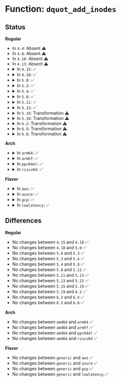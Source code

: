 # Function: <code>dquot_add_inodes</code>

## Status
<b>Regular</b>
<ul>
<li>
In <code>4.4</code>: Absent ⚠️
</li>
<li>
In <code>4.8</code>: Absent ⚠️
</li>
<li>
In <code>4.10</code>: Absent ⚠️
</li>
<li>
In <code>4.13</code>: Absent ⚠️
</li>
<li>
<details>
<summary>In <code>4.15</code>: ✅</summary>

```c
int dquot_add_inodes(struct dquot *dquot, qsize_t inodes, struct dquot_warn *warn);
```

**Collision:** Unique Static

**Inline:** No

**Transformation:** False

**Instances:**

```
In fs/quota/dquot.c (ffffffff812e3f30)
Location: fs/quota/dquot.c:1258
Inline: False
Direct callers:
  - fs/quota/dquot.c:__dquot_transfer
  - fs/quota/dquot.c:dquot_alloc_inode
```
**Symbols:**

```
ffffffff812e3f30-ffffffff812e40a3: dquot_add_inodes (STB_LOCAL)
```
</details>
</li>
<li>
<details>
<summary>In <code>4.18</code>: ✅</summary>

```c
int dquot_add_inodes(struct dquot *dquot, qsize_t inodes, struct dquot_warn *warn);
```

**Collision:** Unique Static

**Inline:** No

**Transformation:** False

**Instances:**

```
In fs/quota/dquot.c (ffffffff81310770)
Location: fs/quota/dquot.c:1255
Inline: False
Direct callers:
  - fs/quota/dquot.c:__dquot_transfer
  - fs/quota/dquot.c:dquot_alloc_inode
```
**Symbols:**

```
ffffffff81310770-ffffffff813108e0: dquot_add_inodes (STB_LOCAL)
```
</details>
</li>
<li>
<details>
<summary>In <code>5.0</code>: ✅</summary>

```c
int dquot_add_inodes(struct dquot *dquot, qsize_t inodes, struct dquot_warn *warn);
```

**Collision:** Unique Static

**Inline:** No

**Transformation:** False

**Instances:**

```
In fs/quota/dquot.c (ffffffff81327990)
Location: fs/quota/dquot.c:1255
Inline: False
Direct callers:
  - fs/quota/dquot.c:__dquot_transfer
  - fs/quota/dquot.c:dquot_alloc_inode
```
**Symbols:**

```
ffffffff81327990-ffffffff81327b00: dquot_add_inodes (STB_LOCAL)
```
</details>
</li>
<li>
<details>
<summary>In <code>5.3</code>: ✅</summary>

```c
int dquot_add_inodes(struct dquot *dquot, qsize_t inodes, struct dquot_warn *warn);
```

**Collision:** Unique Static

**Inline:** No

**Transformation:** False

**Instances:**

```
In fs/quota/dquot.c (ffffffff8134f4d0)
Location: fs/quota/dquot.c:1265
Inline: False
Direct callers:
  - fs/quota/dquot.c:__dquot_transfer
  - fs/quota/dquot.c:dquot_alloc_inode
```
**Symbols:**

```
ffffffff8134f4d0-ffffffff8134f650: dquot_add_inodes (STB_LOCAL)
```
</details>
</li>
<li>
<details>
<summary>In <code>5.4</code>: ✅</summary>

```c
int dquot_add_inodes(struct dquot *dquot, qsize_t inodes, struct dquot_warn *warn);
```

**Collision:** Unique Static

**Inline:** No

**Transformation:** False

**Instances:**

```
In fs/quota/dquot.c (ffffffff813677e0)
Location: fs/quota/dquot.c:1267
Inline: False
Direct callers:
  - fs/quota/dquot.c:__dquot_transfer
  - fs/quota/dquot.c:dquot_alloc_inode
```
**Symbols:**

```
ffffffff813677e0-ffffffff81367960: dquot_add_inodes (STB_LOCAL)
```
</details>
</li>
<li>
<details>
<summary>In <code>5.8</code>: ✅</summary>

```c
int dquot_add_inodes(struct dquot *dquot, qsize_t inodes, struct dquot_warn *warn);
```

**Collision:** Unique Static

**Inline:** No

**Transformation:** False

**Instances:**

```
In fs/quota/dquot.c (ffffffff813b0060)
Location: fs/quota/dquot.c:1265
Inline: False
Direct callers:
  - fs/quota/dquot.c:__dquot_transfer
```
**Symbols:**

```
ffffffff813b0060-ffffffff813b0249: dquot_add_inodes (STB_LOCAL)
```
</details>
</li>
<li>
<details>
<summary>In <code>5.11</code>: ✅</summary>

```c
int dquot_add_inodes(struct dquot *dquot, qsize_t inodes, struct dquot_warn *warn);
```

**Collision:** Unique Static

**Inline:** No

**Transformation:** False

**Instances:**

```
In fs/quota/dquot.c (ffffffff813c1660)
Location: fs/quota/dquot.c:1266
Inline: False
Direct callers:
  - fs/quota/dquot.c:__dquot_transfer
```
**Symbols:**

```
ffffffff813c1660-ffffffff813c1849: dquot_add_inodes (STB_LOCAL)
```
</details>
</li>
<li>
<details>
<summary>In <code>5.13</code>: ✅</summary>

```c
int dquot_add_inodes(struct dquot *dquot, qsize_t inodes, struct dquot_warn *warn);
```

**Collision:** Unique Static

**Inline:** No

**Transformation:** False

**Instances:**

```
In fs/quota/dquot.c (ffffffff813c7df0)
Location: fs/quota/dquot.c:1264
Inline: False
Direct callers:
  - fs/quota/dquot.c:__dquot_transfer
```
**Symbols:**

```
ffffffff813c7df0-ffffffff813c7fd9: dquot_add_inodes (STB_LOCAL)
```
</details>
</li>
<li>
<details>
<summary>In <code>5.15</code>: Transformation ⚠️</summary>

```c
int dquot_add_inodes(struct dquot *dquot, qsize_t inodes, struct dquot_warn *warn);
```

**Collision:** Unique Static

**Inline:** No

**Transformation:** True

**Instances:**

```
In fs/quota/dquot.c (0)
Location: fs/quota/dquot.c:1269
Inline: False
Direct callers:
  - fs/quota/dquot.c:__dquot_transfer
```
**Symbols:**

```
ffffffff81418430-ffffffff8141868b: dquot_add_inodes (STB_LOCAL)
ffffffff81cc7cf9-ffffffff81cc7d18: dquot_add_inodes.cold (STB_LOCAL)
```
</details>
</li>
<li>
<details>
<summary>In <code>5.19</code>: Transformation ⚠️</summary>

```c
int dquot_add_inodes(struct dquot *dquot, qsize_t inodes, struct dquot_warn *warn);
```

**Collision:** Unique Static

**Inline:** No

**Transformation:** True

**Instances:**

```
In fs/quota/dquot.c (0)
Location: fs/quota/dquot.c:1279
Inline: False
Direct callers:
  - fs/quota/dquot.c:__dquot_transfer
  - fs/quota/dquot.c:dquot_alloc_inode
```
**Symbols:**

```
ffffffff81492c80-ffffffff81492ec6: dquot_add_inodes (STB_LOCAL)
ffffffff81e7aa58-ffffffff81e7aa77: dquot_add_inodes.cold (STB_LOCAL)
```
</details>
</li>
<li>
<details>
<summary>In <code>6.2</code>: Transformation ⚠️</summary>

```c
int dquot_add_inodes(struct dquot *dquot, qsize_t inodes, struct dquot_warn *warn);
```

**Collision:** Unique Static

**Inline:** No

**Transformation:** True

**Instances:**

```
In fs/quota/dquot.c (0)
Location: fs/quota/dquot.c:1279
Inline: False
Direct callers:
  - fs/quota/dquot.c:__dquot_transfer
  - fs/quota/dquot.c:dquot_alloc_inode
```
**Symbols:**

```
ffffffff81526920-ffffffff81526b66: dquot_add_inodes (STB_LOCAL)
ffffffff8206b96c-ffffffff8206b98b: dquot_add_inodes.cold (STB_LOCAL)
```
</details>
</li>
<li>
<details>
<summary>In <code>6.5</code>: Transformation ⚠️</summary>

```c
int dquot_add_inodes(struct dquot *dquot, qsize_t inodes, struct dquot_warn *warn);
```

**Collision:** Unique Static

**Inline:** No

**Transformation:** True

**Instances:**

```
In fs/quota/dquot.c (0)
Location: fs/quota/dquot.c:1337
Inline: False
Direct callers:
  - fs/quota/dquot.c:__dquot_transfer
  - fs/quota/dquot.c:dquot_alloc_inode
```
**Symbols:**

```
ffffffff8155edf0-ffffffff8155f02e: dquot_add_inodes (STB_LOCAL)
ffffffff820eb820-ffffffff820eb839: dquot_add_inodes.cold (STB_LOCAL)
```
</details>
</li>
<li>
<details>
<summary>In <code>6.8</code>: Transformation ⚠️</summary>

```c
int dquot_add_inodes(struct dquot *dquot, qsize_t inodes, struct dquot_warn *warn);
```

**Collision:** Unique Static

**Inline:** No

**Transformation:** True

**Instances:**

```
In fs/quota/dquot.c (0)
Location: fs/quota/dquot.c:1291
Inline: False
Direct callers:
  - fs/quota/dquot.c:__dquot_transfer
  - fs/quota/dquot.c:dquot_alloc_inode
```
**Symbols:**

```
ffffffff815954e0-ffffffff8159571e: dquot_add_inodes (STB_LOCAL)
ffffffff821c8a4a-ffffffff821c8a63: dquot_add_inodes.cold (STB_LOCAL)
```
</details>
</li>
</ul>
<b>Arch</b>
<ul>
<li>
<details>
<summary>In <code>arm64</code>: ✅</summary>

```c
int dquot_add_inodes(struct dquot *dquot, qsize_t inodes, struct dquot_warn *warn);
```

**Collision:** Unique Static

**Inline:** No

**Transformation:** False

**Instances:**

```
In fs/quota/dquot.c (ffff80001042f810)
Location: fs/quota/dquot.c:1267
Inline: False
Direct callers:
  - fs/quota/dquot.c:__dquot_transfer
  - fs/quota/dquot.c:dquot_alloc_inode
```
**Symbols:**

```
ffff80001042f810-ffff80001042f9cc: dquot_add_inodes (STB_LOCAL)
```
</details>
</li>
<li>
<details>
<summary>In <code>armhf</code>: ✅</summary>

```c
int dquot_add_inodes(struct dquot *dquot, qsize_t inodes, struct dquot_warn *warn);
```

**Collision:** Unique Static

**Inline:** No

**Transformation:** False

**Instances:**

```
In fs/quota/dquot.c (c05f821c)
Location: fs/quota/dquot.c:1267
Inline: False
Direct callers:
  - fs/quota/dquot.c:__dquot_transfer
  - fs/quota/dquot.c:dquot_alloc_inode
```
**Symbols:**

```
c05f821c-c05f8408: dquot_add_inodes (STB_LOCAL)
```
</details>
</li>
<li>
<details>
<summary>In <code>ppc64el</code>: ✅</summary>

```c
int dquot_add_inodes(struct dquot *dquot, qsize_t inodes, struct dquot_warn *warn);
```

**Collision:** Unique Static

**Inline:** No

**Transformation:** False

**Instances:**

```
In fs/quota/dquot.c (c000000000540610)
Location: fs/quota/dquot.c:1267
Inline: False
Direct callers:
  - fs/quota/dquot.c:__dquot_transfer
  - fs/quota/dquot.c:dquot_alloc_inode
```
**Symbols:**

```
c000000000540610-c000000000540878: dquot_add_inodes (STB_LOCAL)
```
</details>
</li>
<li>
<details>
<summary>In <code>riscv64</code>: ✅</summary>

```c
int dquot_add_inodes(struct dquot *dquot, qsize_t inodes, struct dquot_warn *warn);
```

**Collision:** Unique Static

**Inline:** No

**Transformation:** False

**Instances:**

```
In fs/quota/dquot.c (ffffffe0002cb90e)
Location: fs/quota/dquot.c:1267
Inline: False
Direct callers:
  - fs/quota/dquot.c:__dquot_transfer
  - fs/quota/dquot.c:dquot_alloc_inode
```
**Symbols:**

```
ffffffe0002cb90e-ffffffe0002cba66: dquot_add_inodes (STB_LOCAL)
```
</details>
</li>
</ul>
<b>Flavor</b>
<ul>
<li>
<details>
<summary>In <code>aws</code>: ✅</summary>

```c
int dquot_add_inodes(struct dquot *dquot, qsize_t inodes, struct dquot_warn *warn);
```

**Collision:** Unique Static

**Inline:** No

**Transformation:** False

**Instances:**

```
In fs/quota/dquot.c (ffffffff8135fdc0)
Location: fs/quota/dquot.c:1267
Inline: False
Direct callers:
  - fs/quota/dquot.c:__dquot_transfer
  - fs/quota/dquot.c:dquot_alloc_inode
```
**Symbols:**

```
ffffffff8135fdc0-ffffffff8135ff40: dquot_add_inodes (STB_LOCAL)
```
</details>
</li>
<li>
<details>
<summary>In <code>azure</code>: ✅</summary>

```c
int dquot_add_inodes(struct dquot *dquot, qsize_t inodes, struct dquot_warn *warn);
```

**Collision:** Unique Static

**Inline:** No

**Transformation:** False

**Instances:**

```
In fs/quota/dquot.c (ffffffff81350a60)
Location: fs/quota/dquot.c:1267
Inline: False
Direct callers:
  - fs/quota/dquot.c:__dquot_transfer
  - fs/quota/dquot.c:dquot_alloc_inode
```
**Symbols:**

```
ffffffff81350a60-ffffffff81350be0: dquot_add_inodes (STB_LOCAL)
```
</details>
</li>
<li>
<details>
<summary>In <code>gcp</code>: ✅</summary>

```c
int dquot_add_inodes(struct dquot *dquot, qsize_t inodes, struct dquot_warn *warn);
```

**Collision:** Unique Static

**Inline:** No

**Transformation:** False

**Instances:**

```
In fs/quota/dquot.c (ffffffff8135d890)
Location: fs/quota/dquot.c:1267
Inline: False
Direct callers:
  - fs/quota/dquot.c:__dquot_transfer
  - fs/quota/dquot.c:dquot_alloc_inode
```
**Symbols:**

```
ffffffff8135d890-ffffffff8135da10: dquot_add_inodes (STB_LOCAL)
```
</details>
</li>
<li>
<details>
<summary>In <code>lowlatency</code>: ✅</summary>

```c
int dquot_add_inodes(struct dquot *dquot, qsize_t inodes, struct dquot_warn *warn);
```

**Collision:** Unique Static

**Inline:** No

**Transformation:** False

**Instances:**

```
In fs/quota/dquot.c (ffffffff813714c0)
Location: fs/quota/dquot.c:1267
Inline: False
Direct callers:
  - fs/quota/dquot.c:__dquot_transfer
  - fs/quota/dquot.c:dquot_alloc_inode
```
**Symbols:**

```
ffffffff813714c0-ffffffff8137163e: dquot_add_inodes (STB_LOCAL)
```
</details>
</li>
</ul>

## Differences
<b>Regular</b>
<ul>
<li>
No changes between <code>4.15</code> and <code>4.18</code> ✅
</li>
<li>
No changes between <code>4.18</code> and <code>5.0</code> ✅
</li>
<li>
No changes between <code>5.0</code> and <code>5.3</code> ✅
</li>
<li>
No changes between <code>5.3</code> and <code>5.4</code> ✅
</li>
<li>
No changes between <code>5.4</code> and <code>5.8</code> ✅
</li>
<li>
No changes between <code>5.8</code> and <code>5.11</code> ✅
</li>
<li>
No changes between <code>5.11</code> and <code>5.13</code> ✅
</li>
<li>
No changes between <code>5.13</code> and <code>5.15</code> ✅
</li>
<li>
No changes between <code>5.15</code> and <code>5.19</code> ✅
</li>
<li>
No changes between <code>5.19</code> and <code>6.2</code> ✅
</li>
<li>
No changes between <code>6.2</code> and <code>6.5</code> ✅
</li>
<li>
No changes between <code>6.5</code> and <code>6.8</code> ✅
</li>
</ul>
<b>Arch</b>
<ul>
<li>
No changes between <code>amd64</code> and <code>arm64</code> ✅
</li>
<li>
No changes between <code>amd64</code> and <code>armhf</code> ✅
</li>
<li>
No changes between <code>amd64</code> and <code>ppc64el</code> ✅
</li>
<li>
No changes between <code>amd64</code> and <code>riscv64</code> ✅
</li>
</ul>
<b>Flavor</b>
<ul>
<li>
No changes between <code>generic</code> and <code>aws</code> ✅
</li>
<li>
No changes between <code>generic</code> and <code>azure</code> ✅
</li>
<li>
No changes between <code>generic</code> and <code>gcp</code> ✅
</li>
<li>
No changes between <code>generic</code> and <code>lowlatency</code> ✅
</li>
</ul>
